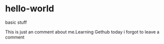 # hello-world
basic stuff

This is just an comment about me.Learning Gethub today
i forgot to leave a comment
